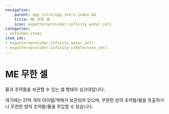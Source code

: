 ```yaml
---
navigation:
    parent: epp_intro/epp_intro-index.md
    title: ME 무한 셀
    icon: expatternprovider:infinity_water_cell
categories:
- extended items
item_ids:
- expatternprovider:infinity_water_cell
- expatternprovider:infinity_cobblestone_cell
---
```


# ME 무한 셀

물과 조약돌을 보관할 수 있는 셀 형태의 싱크대입니다.

<Row>
<ItemImage id="expatternprovider:infinity_water_cell" scale="4"></ItemImage>
<ItemImage id="expatternprovider:infinity_cobblestone_cell" scale="4"></ItemImage>
</Row>

여기에는 21억 개의 아이템/액체가 보관되어 있으며, 무한한 양의 조약돌/물을 추출하거나 무한한 양의 조약돌/물을 주입할 수 있습니다.
